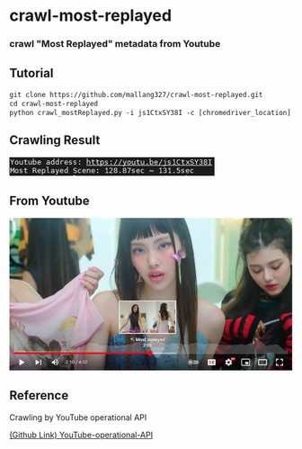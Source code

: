 # crawl-most-replayed
### crawl "Most Replayed" metadata from Youtube

## Tutorial
```
git clone https://github.com/mallang327/crawl-most-replayed.git
cd crawl-most-replayed
python crawl_mostReplayed.py -i js1CtxSY38I -c [chromedriver_location]
```

## Crawling Result
![2](./resources/result_image.PNG)

## From Youtube
![1](./resources/test_image.PNG)

## Reference
Crawling by YouTube operational API

[(Github Link) YouTube-operational-API](https://github.com/Benjamin-Loison/YouTube-operational-API)
